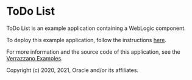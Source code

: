 # ToDo List

ToDo List is an example application containing a WebLogic component.

To deploy this example application, follow the instructions [here](https://verrazzano.io/docs/samples/todo-list/).

For more information and the source code of this application, see the [Verrazzano Examples](https://github.com/verrazzano/examples).

Copyright (c) 2020, 2021, Oracle and/or its affiliates.

